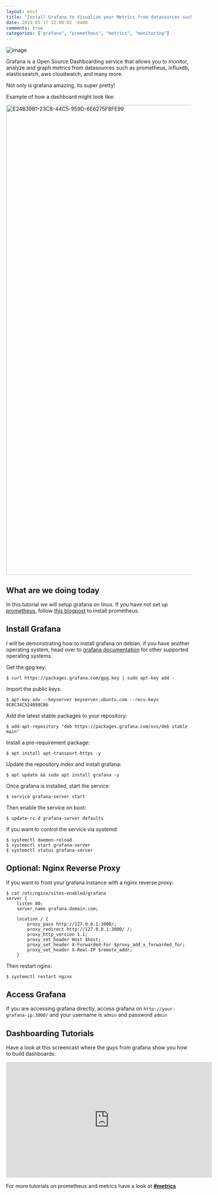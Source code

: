 ```yaml
---
layout: post
title: "Install Grafana to Visualize your Metrics from datasources such as Prometheus on Linux"
date: 2019-05-17 12:08:02 -0400
comments: true
categories: ["grafana", "prometheus", "metrics", "monitoring"] 
---
```


![image](https://user-images.githubusercontent.com/567298/57941411-2a045080-78cf-11e9-97f9-47fb8b75a722.png)

Grafana is a Open Source Dashboarding service that allows you to monitor, analyze and graph metrics from datasources such as prometheus, influxdb, elasticsearch, aws cloudwatch, and many more.

Not only is grafana amazing, its super pretty!

Example of how a dashboard might look like:

<img width="1279" alt="E24B39B1-23C8-44C5-959D-6E6275F8FE99" src="https://user-images.githubusercontent.com/567298/57942872-d98ef200-78d2-11e9-9370-b130bcc222f7.png">

## What are we doing today

In this tutorial we will setup grafana on linux. If you have not set up [prometheus](https://blog.ruanbekker.com/blog/2019/05/07/setup-prometheus-and-node-exporter-on-ubuntu-for-epic-monitoring/), follow [this blogpost](https://blog.ruanbekker.com/blog/2019/05/07/setup-prometheus-and-node-exporter-on-ubuntu-for-epic-monitoring/) to install prometheus.

## Install Grafana

I will be demonstrating how to install grafana on debian, if you have another operating system, head over to [grafana documentation](https://grafana.com/docs/installation/) for other supported operating systems.

Get the gpg key:

```
$ curl https://packages.grafana.com/gpg.key | sudo apt-key add -
```

Import the public keys:

```
$ apt-key adv --keyserver keyserver.ubuntu.com --recv-keys  8C8C34C524098CB6 
```

Add the latest stable packages to your repository:

```
$ add-apt-repository "deb https://packages.grafana.com/oss/deb stable main"
```

Install a pre-requirement package:

```
$ apt install apt-transport-https -y
```

Update the repository index and install grafana:

```
$ apt update && sudo apt install grafana -y
```

Once grafana is installed, start the service:

```
$ service grafana-server start
```

Then enable the service on boot:

```
$ update-rc.d grafana-server defaults
```

If you want to control the service via systemd:

```
$ systemctl daemon-reload
$ systemctl start grafana-server
$ systemctl status grafana-server
```

## Optional: Nginx Reverse Proxy

If you want to front your grafana instance with a nginx reverse proxy:

```
$ cat /etc/nginx/sites-enabled/grafana
server {
    listen 80;
    server_name grafana.domain.com;

    location / {
        proxy_pass http://127.0.0.1:3000/;
        proxy_redirect http://127.0.0.1:3000/ /;
        proxy_http_version 1.1;
        proxy_set_header Host $host;
        proxy_set_header X-Forwarded-For $proxy_add_x_forwarded_for;
        proxy_set_header X-Real-IP $remote_addr;
    }
```

Then restart nginx:

```
$ systemctl restart nginx
```

## Access Grafana

If you are accessing grafana directly, access grafana on `http://your-grafana-ip:3000/` and your username is `admin` and password `admin`

## Dashboarding Tutorials

Have a look at this screencast where the guys from grafana show you how to build dashboards:

<iframe width="560" height="315" src="https://www.youtube.com/embed/sKNZMtoSHN4" frameborder="0" allow="accelerometer; autoplay; encrypted-media; gyroscope; picture-in-picture" allowfullscreen></iframe>

For more tutorials on prometheus and metrics have a look at **[#metrics](https://blog.ruanbekker.com/blog/categories/prometheus/)**

